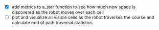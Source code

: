 - [x] add metrics to a_star function to see how much new space is discovered as the robot moves over each cell
- [ ] plot and visualize all visible cells as the robot traverses the course and calculate end of path traversal statistics 